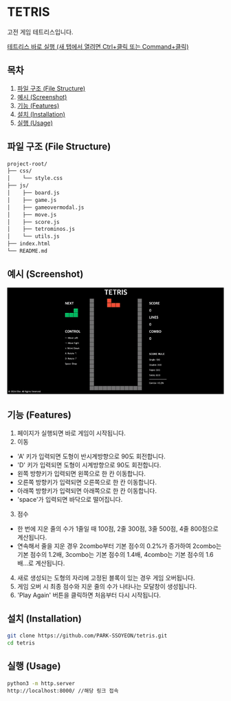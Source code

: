 # TETRIS

고전 게임 테트리스입니다.

<a href="https://park-ssoyeon.github.io/tetris/">테트리스 바로 실행 (새 탭에서 열려면 Ctrl+클릭 또는 Command+클릭)</a>

## 목차

1. [파일 구조 (File Structure)](#파일-구조-file-structure)
2. [예시 (Screenshot)](#예시-screenshot)
3. [기능 (Features)](#기능-features)
4. [설치 (Installation)](#설치-installation)
5. [실행 (Usage)](#실행-usage)

## 파일 구조 (File Structure)
```bash
project-root/
├── css/
│    └── style.css
├── js/
│    ├── board.js
│    ├── game.js
│    ├── gameovermodal.js
│    ├── move.js
│    ├── score.js
│    ├── tetrominos.js
│    └── utils.js
├── index.html
└── README.md
```

## 예시 (Screenshot)

<img src="img/tetris_screenshot3.gif" width="1080" height=auto/>

## 기능 (Features)
1. 페이지가 실행되면 바로 게임이 시작됩니다.
2. 이동
  - 'A' 키가 입력되면 도형이 반시계방향으로 90도 회전합니다.
  - 'D' 키가 입력되면 도형이 시계방향으로 90도 회전합니다.
  - 왼쪽 방향키가 입력되면 왼쪽으로 한 칸 이동합니다.
  - 오른쪽 방향키가 입력되면 오른쪽으로 한 칸 이동합니다.
  - 아래쪽 방향키가 입력되면 아래쪽으로 한 칸 이동합니다.
  - 'space'가 입력되면 바닥으로 떨어집니다.
3. 점수
  - 한 번에 지운 줄의 수가 1줄일 때 100점, 2줄 300점, 3줄 500점, 4줄 800점으로 계산됩니다.
  - 연속해서 줄을 지운 경우 2combo부터 기본 점수의 0.2%가 증가하여 2combo는 기본 점수의 1.2배, 3combo는 기본 점수의 1.4배, 4combo는 기본 점수의 1.6배...로 계산됩니다.
4. 새로 생성되는 도형의 자리에 고정된 블록이 있는 경우 게임 오버됩니다.
5. 게임 오버 시 최종 점수와 지운 줄의 수가 나타나는 모달창이 생성됩니다.
6. 'Play Again' 버튼을 클릭하면 처음부터 다시 시작됩니다.

## 설치 (Installation)
```bash
git clone https://github.com/PARK-SSOYEON/tetris.git
cd tetris
```

## 실행 (Usage)
```bash
python3 -m http.server
http://localhost:8000/ //해당 링크 접속
```
